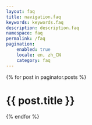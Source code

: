 ```yaml
---
layout: faq
title: navigation.faq
keywords: keywords.faq
description: description.faq
namespace: faq
permalink: /faq
pagination:
    enabled: true
    locale: en, zh_CN
    category: faq
---
```


{% for post in paginator.posts %}
  <h1>{{ post.title }}</h1>
{% endfor %}
